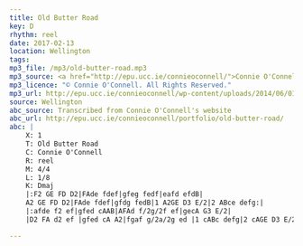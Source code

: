 ```yaml
---
title: Old Butter Road
key: D
rhythm: reel
date: 2017-02-13
location: Wellington 
tags: 
mp3_file: /mp3/old-butter-road.mp3
mp3_source: <a href="http://epu.ucc.ie/connieoconnell/">Connie O'Connell</a>
mp3_licence: "© Connie O'Connell. All Rights Reserved."
mp3_url: http://epu.ucc.ie/connieoconnell/wp-content/uploads/2014/06/01OldButterRoad.mp3
source: Wellington
abc_source: Transcribed from Connie O'Connell's website
abc_url: http://epu.ucc.ie/connieoconnell/portfolio/old-butter-road/
abc: |
    X: 1
    T: Old Butter Road
    C: Connie O'Connell
    R: reel
    M: 4/4
    L: 1/8
    K: Dmaj
    |:F2 GE FD D2|FAde fdef|gfeg fedf|eafd efdB|
    A2 GE FD D2|FAde fdef|gfdg fedB|1 A2GE D3 E/2|2 ABce defg:|
    |:afde f2 ef|gfed cAAB|AFAd f/2g/2f ef|gecA G3 E/2|
    |D2 FA d2 ef |gfed cA A2|fgaf g/2a/2g ed |1 cABc defg|2 cAGE D3 E/2:|

---
```


